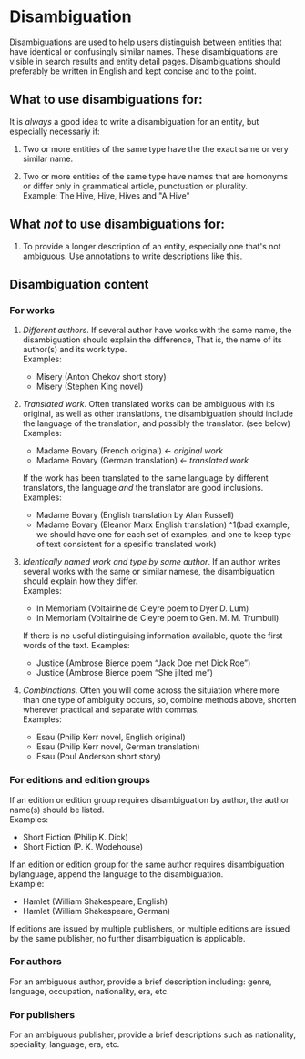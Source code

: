 # Disambiguation

Disambiguations are used to help users distinguish between entities that have identical or confusingly similar names. These disambiguations are visible in search results and entity detail pages. Disambiguations should preferably be written in English and kept concise and to the point.

## What to use disambiguations for:

It is _always_ a good idea to write a disambiguation for an entity, but especially necessariy if:

1.  Two or more entities of the same type have the the exact same or very similar name.

2.  Two or more entities of the same type have names that are homonyms or differ only in grammatical article, punctuation or plurality. <br>
Example: The Hive, Hive, Hives and "A Hive"

## What *not* to use disambiguations for:

1.  To provide a longer description of an entity, especially one that's not ambiguous. Use annotations to write descriptions like this.

## Disambiguation content

### For works

1.  *Different authors*. If several author have works with the same name, the disambiguation should explain the difference, That is, the name of its author(s) and its work type.<br>
    Examples:

    - Misery (Anton Chekov short story)
    - Misery (Stephen King novel)

3.  *Translated work*. Often translated works can be ambiguous with its original, as well as other translations, the disambiguation should include the language of the translation, and possibly the translator. (see below)<br>
    Examples:

    - Madame Bovary (French original) ← *original work*
    - Madame Bovary (German translation) ← *translated work*

    If the work has been translated to the same language by different translators, the language *and* the translator are good inclusions.<br>
    Examples:

    - Madame Bovary (English translation by Alan Russell)
    - Madame Bovary (Eleanor Marx English translation) ^1(bad example, we should have one for each set of examples, and one to keep type of text consistent for a spesific translated work)


5.  *Identically named work and type by same author*. If an author writes several works with the same or similar namese, the disambiguation should explain how they differ.<br>
    Examples:

    - In Memoriam (Voltairine de Cleyre poem to Dyer D. Lum)
    - In Memoriam (Voltairine de Cleyre poem to Gen. M. M. Trumbull)

    If there is no useful distinguising information available, quote the first words of the text. Examples:

    - Justice (Ambrose Bierce poem “Jack Doe met Dick Roe”)
    - Justice (Ambrose Bierce poem “She jilted me”)

6. *Combinations*. Often you will come across the situiation where more than one type of ambiguity occurs, so, combine methods above, shorten wherever practical and separate with commas.<br>
    Examples:

    - Esau (Philip Kerr novel, English original)
    - Esau (Philip Kerr novel, German translation)
    - Esau (Poul Anderson short story)

### For editions and edition groups

If an edition or edition group requires disambiguation by author, the author name(s) should be listed.<br>
Examples:

- Short Fiction (Philip K. Dick)
- Short Fiction (P. K. Wodehouse)

If an edition or edition group for the same author requires disambiguation bylanguage, append the language to the disambiguation.<br>
Example:

- Hamlet (William Shakespeare, English)
- Hamlet (William Shakespeare, German)

If editions are issued by multiple publishers, or multiple editions are issued by the same publisher, no further disambiguation is applicable.

### For authors

For an ambiguous author, provide a brief description including: genre, language, occupation, nationality, era, etc.

### For publishers

For an ambiguous publisher, provide a brief descriptions such as nationality, speciality, language, era, etc.

